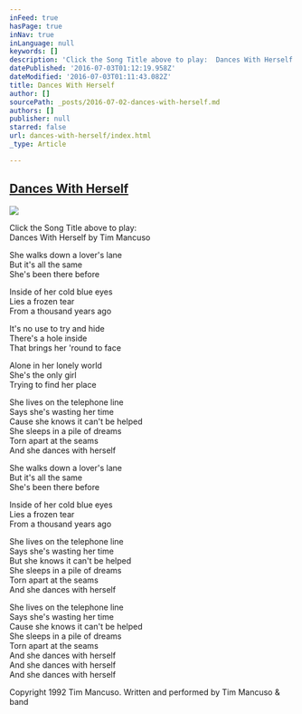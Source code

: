 ```yaml
---
inFeed: true
hasPage: true
inNav: true
inLanguage: null
keywords: []
description: 'Click the Song Title above to play:  Dances With Herself by Tim Mancuso '
datePublished: '2016-07-03T01:12:19.958Z'
dateModified: '2016-07-03T01:11:43.082Z'
title: Dances With Herself
author: []
sourcePath: _posts/2016-07-02-dances-with-herself.md
authors: []
publisher: null
starred: false
url: dances-with-herself/index.html
_type: Article

---
```

## [Dances With Herself][0]
![](https://the-grid-user-content.s3-us-west-2.amazonaws.com/ebe199e8-c63c-4482-a3be-00eceb9516d9.jpg)

Click the Song Title above to play:   
Dances With Herself by Tim Mancuso 

She walks down a lover's lane   
But it's all the same   
She's been there before 

Inside of her cold blue eyes   
Lies a frozen tear   
From a thousand years ago 

It's no use to try and hide   
There's a hole inside   
That brings her 'round to face 

Alone in her lonely world   
She's the only girl   
Trying to find her place 

She lives on the telephone line   
Says she's wasting her time   
Cause she knows it can't be helped   
She sleeps in a pile of dreams   
Torn apart at the seams   
And she dances with herself 

She walks down a lover's lane   
But it's all the same   
She's been there before 

Inside of her cold blue eyes   
Lies a frozen tear   
From a thousand years ago 

She lives on the telephone line   
Says she's wasting her time   
But she knows it can't be helped   
She sleeps in a pile of dreams   
Torn apart at the seams   
And she dances with herself 

She lives on the telephone line   
Says she's wasting her time   
Cause she knows it can't be helped   
She sleeps in a pile of dreams   
Torn apart at the seams   
And she dances with herself   
And she dances with herself   
And she dances with herself 

Copyright 1992 Tim Mancuso. Written and performed by Tim Mancuso & band

[0]: https://www.reverbnation.com/steadfast/song/4059077-dances-with-herself